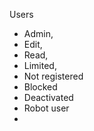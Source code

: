 Users
- Admin, 
- Edit, 
- Read, 
- Limited, 
- Not registered
- Blocked
- Deactivated
- Robot user
- 

